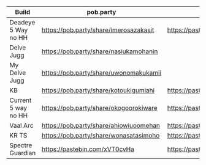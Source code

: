 Build | pob.party | pastebin
--- | --- | ---
Deadeye 5 Way no HH | https://pob.party/share/imerosazakasit | https://pastebin.com/2j2JkBcP
Delve Jugg                      | https://pob.party/share/nasiukamohanin
My Delve Jugg | https://pob.party/share/uwonomakukamii
KB | https://pob.party/share/kotoukigumiahi | https://pastebin.com/Lzt727mL
Current 5 way no HH |https://pob.party/share/okogoorokiware|https://pastebin.com/0RdAnU74
Vaal Arc | https://pob.party/share/ahiowiuoomehan | https://pastebin.com/wwFU9GRC
KR TS | https://pob.party/share/wonasatasimoho | https://pastebin.com/3bKk0BJ1
Spectre Guardian | https://pastebin.com/xVT0cvHa | https://pastebin.com/xVT0cvHa
